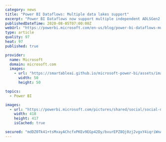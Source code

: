 ```yaml
---
category: news
title: "Power BI Dataflows: Multiple data lakes support"
excerpt: "Power BI Dataflows now support multiple independent ADLSGen2 storage accounts, configurable by workspace admins."
publishedDateTime: 2020-08-05T07:00:00Z
webUrl: "https://powerbi.microsoft.com/en-us/blog/power-bi-dataflows-multiple-data-lakes-support/"
type: article
quality: 97
heat: 97
published: true

provider:
  name: Microsoft
  domain: microsoft.com
  images:
    - url: "https://smartableai.github.io/microsoft-power-bi/assets/images/organizations/microsoft.com-50x50.jpg"
      width: 50
      height: 50

topics:
  - Power BI

images:
  - url: "https://powerbi.microsoft.com/pictures/shared/social/social-default-image.png"
    width: 418
    height: 417
    isCached: true

secured: "mdDZ0Tk41+tsMxayAChcfxPKEv9EGp42Dy/bvurEPZ8Qj0zj2vgxY4iqriWnAbYMUmRLjobcebKC8DCbeSeBgUyMBNZrX5kRR7T0/U2Ze5MLBb/+LHuXB1hDEVM0NtqQcoMIx3FBkIlxpDorevAkU18Ga1NHuuXSRIOEvmnYapkYPoyDL+sDYaNxOubn349as9iC2v7wmCIMGZDWEGc+RhEMRSZFbm5VrfE7zLbic6bq8eOyIB/YDq6zpmX7ZgBDXT5DJPFsmziUnMQh2WsiIYkr5OhJdyrsOyKI+oNx8/qGIFgYHSVpSP7Z7lyJVWF8IbX3j04odaBwYQXUOk9E/w==;pkvOrlj4eRW3S6+GOeEAwQ=="
---
```


